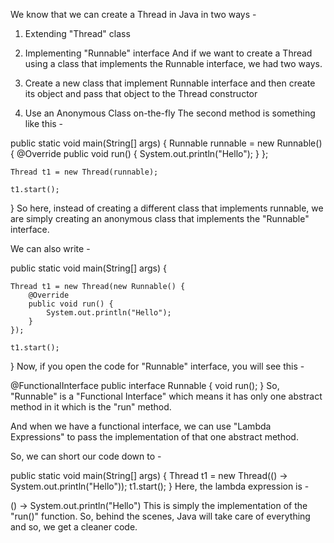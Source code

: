 We know that we can create a Thread in Java in two ways -

1. Extending "Thread" class
2. Implementing "Runnable" interface
And if we want to create a Thread using a class that implements the Runnable interface, we had two ways.

1. Create a new class that implement Runnable interface and then create its object and pass that object to the Thread constructor
2. Use an Anonymous Class on-the-fly
The second method is something like this -

public static void main(String[] args) {
    Runnable runnable = new Runnable() {
        @Override
        public void run() {
            System.out.println("Hello");
        }
    };

    Thread t1 = new Thread(runnable);

    t1.start();
}
So here, instead of creating a different class that implements runnable, we are simply creating an anonymous class that implements the "Runnable" interface.

We can also write -

public static void main(String[] args) {

    Thread t1 = new Thread(new Runnable() {
        @Override
        public void run() {
            System.out.println("Hello");
        }
    });

    t1.start();
}
Now, if you open the code for "Runnable" interface, you will see this -

@FunctionalInterface
public interface Runnable {
    void run();
}
So, "Runnable" is a "Functional Interface" which means it has only one abstract method in it which is the "run" method.

And when we have a functional interface, we can use "Lambda Expressions" to pass the implementation of that one abstract method.

So, we can short our code down to -

public static void main(String[] args) {
    Thread t1 = new Thread(() -> System.out.println("Hello"));
    t1.start();
}
Here, the lambda expression is -

() -> System.out.println("Hello")
This is simply the implementation of the "run()" function. So, behind the scenes, Java will take care of everything and so, we get a cleaner code.
